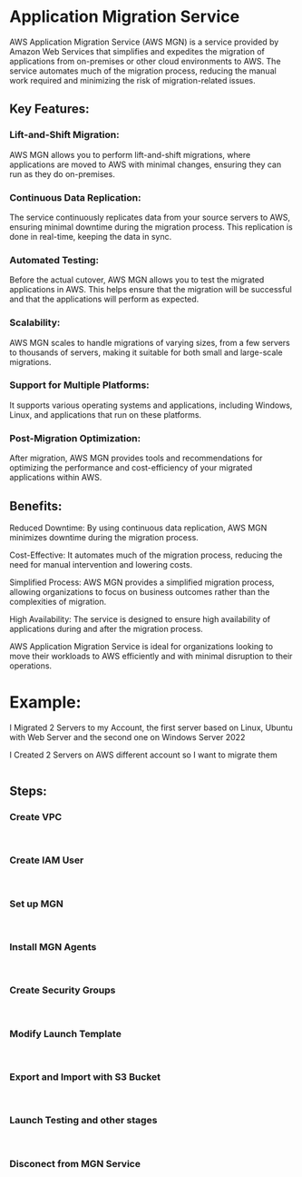 # Application Migration Service
AWS Application Migration Service (AWS MGN) is a service provided by Amazon Web Services that simplifies and expedites the migration of applications from on-premises or other cloud environments to AWS. The service automates much of the migration process, reducing the manual work required and minimizing the risk of migration-related issues.

## Key Features:

### Lift-and-Shift Migration:
AWS MGN allows you to perform lift-and-shift migrations, where applications are moved to AWS with minimal changes, ensuring they can run as they do on-premises.

### Continuous Data Replication:
The service continuously replicates data from your source servers to AWS, ensuring minimal downtime during the migration process. This replication is done in real-time, keeping the data in sync.

### Automated Testing:
Before the actual cutover, AWS MGN allows you to test the migrated applications in AWS. This helps ensure that the migration will be successful and that the applications will perform as expected.

### Scalability:
AWS MGN scales to handle migrations of varying sizes, from a few servers to thousands of servers, making it suitable for both small and large-scale migrations.

### Support for Multiple Platforms:
It supports various operating systems and applications, including Windows, Linux, and applications that run on these platforms.

### Post-Migration Optimization: 
After migration, AWS MGN provides tools and recommendations for optimizing the performance and cost-efficiency of your migrated applications within AWS.

## Benefits:
Reduced Downtime: By using continuous data replication, AWS MGN minimizes downtime during the migration process.

Cost-Effective: It automates much of the migration process, reducing the need for manual intervention and lowering costs.

Simplified Process: AWS MGN provides a simplified migration process, allowing organizations to focus on business outcomes rather than the complexities of migration.

High Availability: The service is designed to ensure high availability of applications during and after the migration process.

AWS Application Migration Service is ideal for organizations looking to move their workloads to AWS efficiently and with minimal disruption to their operations.

# Example:
I Migrated 2 Servers to my Account, the first server based on Linux, Ubuntu with Web Server and the second one on Windows Server 2022

I Created 2 Servers on AWS different account so I want to migrate them

<img src="">

## Steps:

### Create VPC

<img src="">

<img src="">

<img src="">

<img src="">

<img src="">

### Create IAM User

<img src="">

<img src="">

<img src="">

<img src="">

<img src="">

### Set up MGN

<img src="">

<img src="">

<img src="">

<img src="">

<img src="">

### Install MGN Agents

<img src="">

<img src="">

<img src="">

<img src="">

<img src="">

### Create Security Groups

<img src="">

<img src="">

<img src="">

### Modify Launch Template

<img src="">

<img src="">

<img src="">

<img src="">

<img src="">

<img src="">

<img src="">

<img src="">

<img src="">

<img src="">

<img src="">

### Export and Import with S3 Bucket

<img src="">

<img src="">

<img src="">

<img src="">

<img src="">

<img src="">

### Launch Testing and other stages

<img src="">

<img src="">

<img src="">

<img src="">

<img src="">

<img src="">

<img src="">

<img src="">

<img src="">

<img src="">

<img src="">

<img src="">

<img src="">

<img src="">

### Disconect from MGN Service

<img src="">

<img src="">

<img src="">

<img src="">

<img src="">

<img src="">

<img src="">